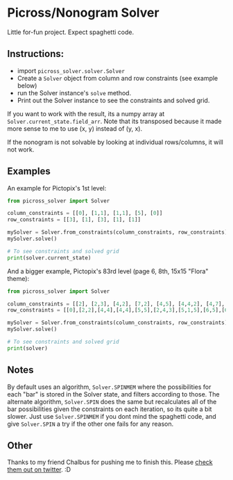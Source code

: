 # Picross/Nonogram Solver

Little for-fun project. Expect spaghetti code.

## Instructions:

* import `picross_solver.solver.Solver`
* Create a `Solver` object from column and row constraints (see example below)
* run the Solver instance's `solve` method.
* Print out the Solver instance to see the constraints and solved grid.


If you want to work with the result, its a numpy array at `Solver.current_state.field_arr`. Note that its transposed because it made more sense to me to use (x, y) instead of (y, x).

If the nonogram is not solvable by looking at individual rows/columns, it will not work.

## Examples

An example for Pictopix's 1st level:

```python
from picross_solver import Solver

column_constraints = [[0], [1,1], [1,1], [5], [0]]
row_constraints = [[3], [1], [3], [1], [1]]

mySolver = Solver.from_constraints(column_constraints, row_constraints)
mySolver.solve()

# To see constraints and solved grid
print(solver.current_state)
```


And a bigger example, Pictopix's 83rd level (page 6, 8th, 15x15 "Flora" theme):

```python
from picross_solver import Solver

column_constraints = [[2], [2,3], [4,2], [7,2], [4,5], [4,4,2], [4,7], [2,6], [2,5], [4,2,2], [4,8], [4,2,4], [6,3], [4], [2]]
row_constraints = [[0],[2,2],[4,4],[4,4],[5,5],[2,4,3],[5,1,5],[6,5],[6,2],[5,2],[2,3,3],[2,4,3],[2,8],[2,5],[2]]

mySolver = Solver.from_constraints(column_constraints, row_constraints)
mySolver.solve()

# To see constraints and solved grid
print(solver)
```

## Notes

By default uses an algorithm, `Solver.SPINMEM` where the possibilities for each "bar" is stored in the Solver state, and filters according to those. The alternate algorithm, `Solver.SPIN` does the same but recalculates all of the bar possibilities given the constraints on each iteration, so its quite a bit slower. Just use `Solver.SPINMEM` if you dont mind the spaghetti code, and give `Solver.SPIN` a try if the other one fails for any reason.

## Other

Thanks to my friend Chalbus for pushing me to finish this. Please [check them out on twitter](https://twitter.com/Chalbusoid). :D
